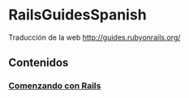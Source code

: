 RailsGuidesSpanish
==================

Traducción de la web http://guides.rubyonrails.org/

## Contenidos

### [Comenzando con Rails](https://github.com/dimartiro/RailsGuidesSpanish/wiki/Comenzando-con-Rails)
